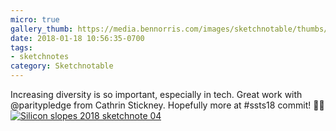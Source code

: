```yaml
---
micro: true
gallery_thumb: https://media.bennorris.com/images/sketchnotable/thumbs/silicon-slopes-2018-sketchnote-04.jpg
date: 2018-01-18 10:56:35-0700
tags:
- sketchnotes
category: Sketchnotable
---
```


Increasing diversity is so important, especially in tech. Great work with @paritypledge from 
Cathrin Stickney. Hopefully more at #ssts18 commit! ✍🏼 [![Silicon slopes 2018 sketchnote 04](https://media.bennorris.com/images/sketchnotable/silicon-slopes-2018/silicon-slopes-2018-sketchnote-04.jpg)](https://media.bennorris.com/images/sketchnotable/silicon-slopes-2018/silicon-slopes-2018-sketchnote-04.jpg)